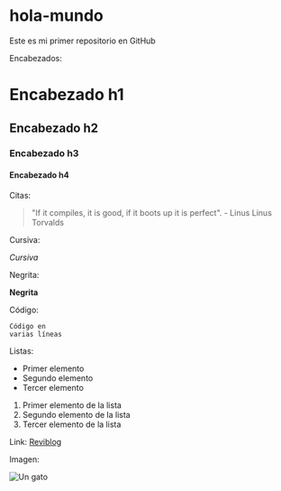 # hola-mundo
Este es mi primer repositorio en GitHub

Encabezados:

# Encabezado h1
## Encabezado h2
### Encabezado h3
#### Encabezado h4

Citas:

> "If it compiles, it is good, if it boots up it is perfect". - Linus Linus Torvalds

Cursiva:

*Cursiva*

Negrita:

**Negrita**

Código:

``` [language]
Código en
varias líneas
```
Listas:

* Primer elemento
* Segundo elemento
* Tercer elemento

1. Primer elemento de la lista
2. Segundo elemento de la lista
3. Tercer elemento de la lista

Link:
[Reviblog](www.reviblog.net)

Imagen:

![Un gato](https://reviblog.net/wp-content/uploads/2018/06/IMG_20180608_104752.jpg)
